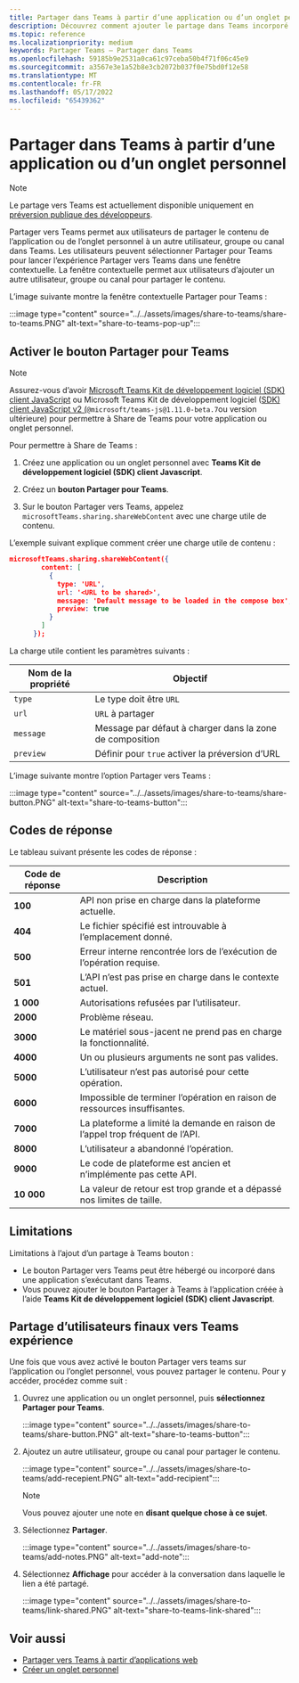 ```yaml
---
title: Partager dans Teams à partir d’une application ou d’un onglet personnel
description: Découvrez comment ajouter le partage dans Teams incorporé sur votre application ou onglet personnel
ms.topic: reference
ms.localizationpriority: medium
keywords: Partager Teams – Partager dans Teams
ms.openlocfilehash: 59185b9e2531a0ca61c97ceba50b4f71f06c45e9
ms.sourcegitcommit: a3567e3e1a52b8e3cb2072b037f0e75bd0f12e58
ms.translationtype: MT
ms.contentlocale: fr-FR
ms.lasthandoff: 05/17/2022
ms.locfileid: "65439362"
---
```

# <a name="share-to-teams-from-personal-app-or-tab"></a>Partager dans Teams à partir d’une application ou d’un onglet personnel

> [!NOTE]
> Le partage vers Teams est actuellement disponible uniquement en [préversion publique des développeurs](../../resources/dev-preview/developer-preview-intro.md).

Partager vers Teams permet aux utilisateurs de partager le contenu de l’application ou de l’onglet personnel à un autre utilisateur, groupe ou canal dans Teams. Les utilisateurs peuvent sélectionner Partager pour Teams pour lancer l’expérience Partager vers Teams dans une fenêtre contextuelle. La fenêtre contextuelle permet aux utilisateurs d’ajouter un autre utilisateur, groupe ou canal pour partager le contenu.

L’image suivante montre la fenêtre contextuelle Partager pour Teams :

:::image type="content" source="../../assets/images/share-to-teams/share-to-teams.PNG" alt-text="share-to-teams-pop-up":::

## <a name="enable-share-to-teams-button"></a>Activer le bouton Partager pour Teams

> [!NOTE]
> Assurez-vous d’avoir [Microsoft Teams Kit de développement logiciel (SDK) client JavaScript](../../tabs/how-to/using-teams-client-sdk.md) ou Microsoft Teams Kit de développement logiciel ([SDK) client JavaScript v2 (](../../tabs/how-to/using-teams-client-sdk.md)`@microsoft/teams-js@1.11.0-beta.7`ou version ultérieure) pour permettre à Share de Teams pour votre application ou onglet personnel.

Pour permettre à Share de Teams :

1. Créez une application ou un onglet personnel avec **Teams Kit de développement logiciel (SDK) client Javascript**.

2. Créez un **bouton Partager pour Teams**.

3. Sur le bouton Partager vers Teams, appelez `microsoftTeams.sharing.shareWebContent` avec une charge utile de contenu.

L’exemple suivant explique comment créer une charge utile de contenu :

```json
microsoftTeams.sharing.shareWebContent({
        content: [
          {
            type: 'URL',
            url: '<URL to be shared>',
            message: 'Default message to be loaded in the compose box',
            preview: true
          }
        ]
      });
```

La charge utile contient les paramètres suivants :

| Nom de la propriété | Objectif |
|---|---|
| `type` | Le type doit être `URL` |
| `url` | `URL` à partager |
|`message`| Message par défaut à charger dans la zone de composition |
| `preview` | Définir pour `true` activer la préversion d’URL |

L’image suivante montre l’option Partager vers Teams :

:::image type="content" source="../../assets/images/share-to-teams/share-button.PNG" alt-text="share-to-teams-button":::

## <a name="response-codes"></a>Codes de réponse

Le tableau suivant présente les codes de réponse :

|Code de réponse|Description|
|---|---|
| **100** | API non prise en charge dans la plateforme actuelle. |
| **404** | Le fichier spécifié est introuvable à l’emplacement donné. |
| **500** | Erreur interne rencontrée lors de l’exécution de l’opération requise. |
| **501** | L’API n’est pas prise en charge dans le contexte actuel. |
| **1 000** | Autorisations refusées par l’utilisateur. |
| **2000** | Problème réseau. |
| **3000** | Le matériel sous-jacent ne prend pas en charge la fonctionnalité. |
| **4000** | Un ou plusieurs arguments ne sont pas valides. |
| **5000** | L’utilisateur n’est pas autorisé pour cette opération. |
| **6000** | Impossible de terminer l’opération en raison de ressources insuffisantes. |
| **7000** | La plateforme a limité la demande en raison de l’appel trop fréquent de l’API. |
| **8000** | L’utilisateur a abandonné l’opération. |
| **9000** | Le code de plateforme est ancien et n’implémente pas cette API. |
| **10 000** | La valeur de retour est trop grande et a dépassé nos limites de taille. |

## <a name="limitations"></a>Limitations

Limitations à l’ajout d’un partage à Teams bouton :

* Le bouton Partager vers Teams peut être hébergé ou incorporé dans une application s’exécutant dans Teams.
* Vous pouvez ajouter le bouton Partager à Teams à l’application créée à l’aide **Teams Kit de développement logiciel (SDK) client Javascript**.

## <a name="end-user-share-to-teams-experience"></a>Partage d’utilisateurs finaux vers Teams expérience

Une fois que vous avez activé le bouton Partager vers teams sur l’application ou l’onglet personnel, vous pouvez partager le contenu. Pour y accéder, procédez comme suit :

1. Ouvrez une application ou un onglet personnel, puis **sélectionnez Partager pour Teams**.

    :::image type="content" source="../../assets/images/share-to-teams/share-button.PNG" alt-text="share-to-teams-button":::

2. Ajoutez un autre utilisateur, groupe ou canal pour partager le contenu.

    :::image type="content" source="../../assets/images/share-to-teams/add-recepient.PNG" alt-text="add-recipient":::

    > [!NOTE]
    > Vous pouvez ajouter une note en **disant quelque chose à ce sujet**.

3. Sélectionnez **Partager**.

   :::image type="content" source="../../assets/images/share-to-teams/add-notes.PNG" alt-text="add-note":::

4. Sélectionnez **Affichage** pour accéder à la conversation dans laquelle le lien a été partagé.

   :::image type="content" source="../../assets/images/share-to-teams/link-shared.PNG" alt-text="share-to-teams-link-shared":::

## <a name="see-also"></a>Voir aussi

* [Partager vers Teams à partir d’applications web](share-to-teams-from-web-apps.md)
* [Créer un onglet personnel](../../tabs/how-to/create-personal-tab.md)

